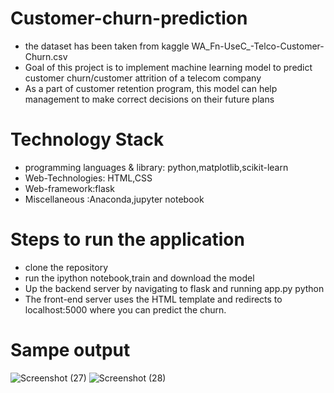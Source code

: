 # Customer-churn-prediction
* the dataset has been taken from kaggle WA_Fn-UseC_-Telco-Customer-Churn.csv
* Goal of this project is to implement machine learning model to predict customer churn/customer attrition of a telecom company
* As a part of customer retention program, this model can help management to make correct decisions on their future plans

# Technology Stack 
* programming languages & library: python,matplotlib,scikit-learn
* Web-Technologies: HTML,CSS 
* Web-framework:flask
* Miscellaneous :Anaconda,jupyter notebook     

# Steps to run the application
* clone the repository 
* run the ipython notebook,train and download the model 
* Up the backend server by navigating to flask and running app.py python
* The front-end server uses the HTML template and redirects to localhost:5000 where you can predict the churn.

# Sampe output
![Screenshot (27)](https://user-images.githubusercontent.com/67899673/130320552-e0d4a1df-703e-4d52-93d5-eecb5875f638.png)
![Screenshot (28)](https://user-images.githubusercontent.com/67899673/130320557-a76dc593-3061-42fb-a99c-5e00b7373099.png)

